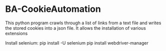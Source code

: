 # BA-CookieAutomation

This python program crawls through a list of links from a text file and writes the stored cookies into a json file.
It allows the installation of various extensions

Install selenium:
    pip install -U selenium
    pip install webdriver-manager
